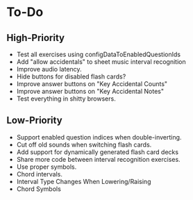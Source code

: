 # To-Do
## High-Priority
* Test all exercises using configDataToEnabledQuestionIds
* Add "allow accidentals" to sheet music interval recognition
* Improve audio latency.
* Hide buttons for disabled flash cards?
* Improve answer buttons on "Key Accidental Counts"
* Improve answer buttons on "Key Accidental Notes"
* Test everything in shitty browsers.
## Low-Priority
* Support enabled question indices when double-inverting.
* Cut off old sounds when switching flash cards.
* Add support for dynamically generated flash card decks
* Share more code between interval recognition exercises.
* Use proper symbols.
* Chord intervals.
* Interval Type Changes When Lowering/Raising
* Chord Symbols